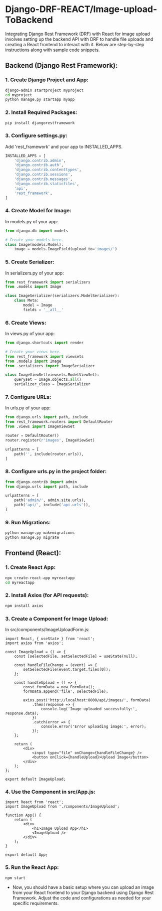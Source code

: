 # Django-DRF-REACT/Image-upload-ToBackend

Integrating Django Rest Framework (DRF) with React for image upload involves setting up the backend API with DRF to handle file uploads and creating a React frontend to interact with it. Below are step-by-step instructions along with sample code snippets.

## Backend (Django Rest Framework):
### 1. Create Django Project and App:

```bash
django-admin startproject myproject
cd myproject
python manage.py startapp myapp
```
### 2. Install Required Packages:
```bash
pip install djangorestframework
```
### 3. Configure settings.py:
Add 'rest_framework' and your app to INSTALLED_APPS.
```python
INSTALLED_APPS = [
    'django.contrib.admin',
    'django.contrib.auth',
    'django.contrib.contenttypes',
    'django.contrib.sessions',
    'django.contrib.messages',
    'django.contrib.staticfiles',
    'api',
    'rest_framework',
]
```
### 4. Create Model for Image:
In models.py of your app:
```python
from django.db import models

# Create your models here.
class Image(models.Model):
    image = models.ImageField(upload_to='images/')
```
### 5. Create Serializer:
In serializers.py of your app:
```python
from rest_framework import serializers
from .models import Image

class ImageSerializer(serializers.ModelSerializer):
    class Meta:
        model = Image
        fields = '__all__'
```
### 6. Create Views:
In views.py of your app:
```python
from django.shortcuts import render

# Create your views here.
from rest_framework import viewsets
from .models import Image
from .serializers import ImageSerializer

class ImageViewSet(viewsets.ModelViewSet):
    queryset = Image.objects.all()
    serializer_class = ImageSerializer
```

### 7. Configure URLs:
In urls.py of your app:
```python
from django.urls import path, include
from rest_framework.routers import DefaultRouter
from .views import ImageViewSet

router = DefaultRouter()
router.register(r'images', ImageViewSet)

urlpatterns = [
    path('', include(router.urls)),
]
```

### 8. Configure urls.py in the project folder:
```python
from django.contrib import admin
from django.urls import path, include

urlpatterns = [
    path('admin/', admin.site.urls),
    path('api/', include('api.urls')),
]
```

### 9. Run Migrations:
```bash
python manage.py makemigrations
python manage.py migrate
```

## Frontend (React):
### 1. Create React App:
```bash
npx create-react-app myreactapp
cd myreactapp
```

### 2. Install Axios (for API requests):
```bash
npm install axios
```

### 3. Create a Component for Image Upload:
In src/components/ImageUploadForm.js:
```React
import React, { useState } from 'react';
import axios from 'axios';

const ImageUpload = () => {
    const [selectedFile, setSelectedFile] = useState(null);

    const handleFileChange = (event) => {
        setSelectedFile(event.target.files[0]);
    };

    const handleUpload = () => {
        const formData = new FormData();
        formData.append('file', selectedFile);

        axios.post('http://localhost:8000/api/images/', formData)
            .then(response => {
                console.log('Image uploaded successfully:', response.data);
            })
            .catch(error => {
                console.error('Error uploading image:', error);
            });
    };

    return (
        <div>
            <input type="file" onChange={handleFileChange} />
            <button onClick={handleUpload}>Upload Image</button>
        </div>
    );
};

export default ImageUpload;
```
### 4. Use the Component in src/App.js:
```React
import React from 'react';
import ImageUpload from './components/ImageUpload';

function App() {
    return (
        <div>
            <h1>Image Upload App</h1>
            <ImageUpload />
        </div>
    );
}

export default App;
```
### 5. Run the React App:
```bash
npm start
```

* Now, you should have a basic setup where you can upload an image from your React frontend to your Django backend using Django Rest Framework. Adjust the code and configurations as needed for your specific requirements.
